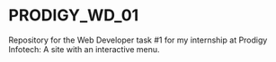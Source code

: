 # PRODIGY_WD_01
Repository for the Web Developer task #1 for my internship at Prodigy Infotech: A site with an interactive menu.
